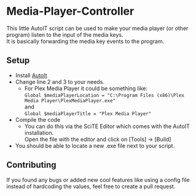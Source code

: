 # Media-Player-Controller

This little AutoIT script can be used to make your media player (or other program) listen to the input of the media keys.  
It is basically forwarding the media key events to the program.

## Setup

- Install [AutoIt](https://www.autoitscript.com/site/autoit/downloads/)
- Change line 2 and 3 to your needs.
  - For Plex Media Player it could be something like:   
  ``` Global $mediaPlayerLocation = "C:\Program Files (x86)\Plex Media Player\PlexMediaPlayer.exe" ```   
  and   
  ``` Global $mediaPlayerTitle = "Plex Media Player" ``` 
- Compile the code
  - You can do this via the SciTE Editor which comes with the AutoIT installation.  
  Open the file with the editor and click on [Tools] -> [Build]
- You should be able to locate a new .exe file next to your script.

## Contributing

If you found any bugs or added new cool features like using a config file instead of hardcoding the values, feel free to create a pull request.
